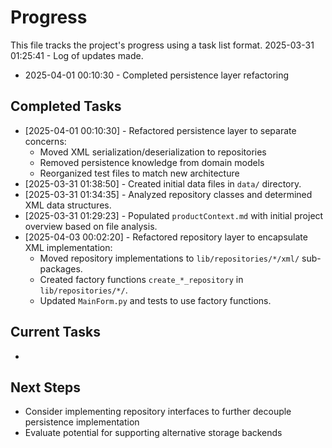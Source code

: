 # Progress

This file tracks the project's progress using a task list format.
2025-03-31 01:25:41 - Log of updates made.

* 2025-04-01 00:10:30 - Completed persistence layer refactoring

## Completed Tasks

*   [2025-04-01 00:10:30] - Refactored persistence layer to separate concerns:
    * Moved XML serialization/deserialization to repositories
    * Removed persistence knowledge from domain models
    * Reorganized test files to match new architecture
*   [2025-03-31 01:38:50] - Created initial data files in `data/` directory.
*   [2025-03-31 01:34:35] - Analyzed repository classes and determined XML data structures.
*   [2025-03-31 01:29:23] - Populated `productContext.md` with initial project overview based on file analysis.
*   [2025-04-03 00:02:20] - Refactored repository layer to encapsulate XML implementation:
    * Moved repository implementations to `lib/repositories/*/xml/` sub-packages.
    * Created factory functions `create_*_repository` in `lib/repositories/*/`.
    * Updated `MainForm.py` and tests to use factory functions.

## Current Tasks

*   

## Next Steps

*   Consider implementing repository interfaces to further decouple persistence implementation
*   Evaluate potential for supporting alternative storage backends